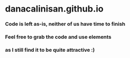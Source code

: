 # danacalinisan.github.io

### Code is left as-is, neither of us have time to finish
### Feel free to grab the code and use elements
### as I still find it to be quite attractive :)

